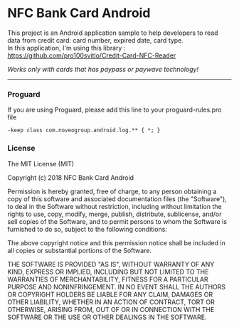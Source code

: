 # NFC Bank Card Android

This project is an Android application sample to help developers to read data from credit card: card number, expired date, card type.<br>
In this application, I'm using this library : https://github.com/pro100svitlo/Credit-Card-NFC-Reader <br>

<i>Works only with cards that has paypass or paywave technology!</i>

---

### Proguard
If you are using Proguard, please add this line to your proguard-rules.pro file
```
-keep class com.noveogroup.android.log.** { *; }
```


### License
The MIT License (MIT)

Copyright (c) 2018 NFC Bank Card Android

Permission is hereby granted, free of charge, to any person obtaining a copy
of this software and associated documentation files (the "Software"), to deal
in the Software without restriction, including without limitation the rights
to use, copy, modify, merge, publish, distribute, sublicense, and/or sell
copies of the Software, and to permit persons to whom the Software is
furnished to do so, subject to the following conditions:

The above copyright notice and this permission notice shall be included in all
copies or substantial portions of the Software.

THE SOFTWARE IS PROVIDED "AS IS", WITHOUT WARRANTY OF ANY KIND, EXPRESS OR
IMPLIED, INCLUDING BUT NOT LIMITED TO THE WARRANTIES OF MERCHANTABILITY,
FITNESS FOR A PARTICULAR PURPOSE AND NONINFRINGEMENT. IN NO EVENT SHALL THE
AUTHORS OR COPYRIGHT HOLDERS BE LIABLE FOR ANY CLAIM, DAMAGES OR OTHER
LIABILITY, WHETHER IN AN ACTION OF CONTRACT, TORT OR OTHERWISE, ARISING FROM,
OUT OF OR IN CONNECTION WITH THE SOFTWARE OR THE USE OR OTHER DEALINGS IN THE
SOFTWARE.
